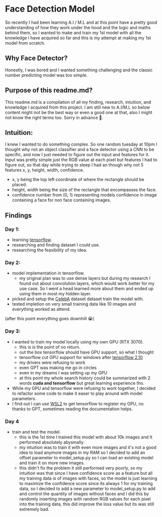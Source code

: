 # Face Detection Model

So recently I had been learning A.I / M.L and at this point have a pretty good understanding of how they work under the hood and the logic and maths behind them, so I wanted to make and train my 1st model with all the knowledge I have acquired so far and this is my attempt at making my 1st model from scratch.

## Why Face Detector?

Honestly, I was bored and I wanted something challenging and the classic number predicting model was too simple.

## Purpose of this readme.md?

This readme.md is a compilation of all my finding, research, intuition, and knowledge I acquired from this project. I am still new to A.I/M.L so below content might not be the best way or even a good one at that, also I might not know the right terms too. Sorry in advance 🙏.

## Intuition:

I knew I wanted to do something complex. So one random tuesday at 10pm I thought why not an object classifier and a face detector using a CNN to be specific, and now I just needed to figure out the input and features for it. Input was pretty simple just the RGB value at each pixel but features I had to figure out, so that day while trying to sleep I had an though why not 5 features x, y, height, width, confidence.

- x, y being the top left coordinate of where the rectangle should be placed.
- height, width being the size of the rectangle that encompasses the face.
- confidence number from (0, 1) representing models confidence in image containing a face for non face containing images.

## Findings

### Day 1:
- learning [tensorflow](https://www.tensorflow.org/).
- researching and finding dataset I could use.
- researching the feasibility of my idea. 

### Day 2:
- model implementation in tensorflow.
    - my original plan was to use dense layers but during my research I found out about convolution layers, which would work better for my use case. So I went a head learned more about them and ended up using them in most my hidden layer.
- picked and setup the [CelebA](https://mmlab.ie.cuhk.edu.hk/projects/CelebA.html) dataset dataset train the model with.
- tested impletion on very small training data like 10 images and everything worked as attend.

(after this point everything goes downhill 😭)

### Day 3:
- I wanted to train my model locally using my own GPU (RTX 3070).
    - this is is the point of no return.
    - out the box tensorflow should have GPU support, so what I thought
    - tensorflow cut GPU support for windows after [tensorflow 2.10](https://www.tensorflow.org/install/pip#windows-native)
    - my drivers were refusing to work
    - even GPT was making me go in circles
    - even in my dreams I was setting up my GPU
    - at this point my whole search history could be summarized with 2 words <b>cuda and tensorflow</b> but great learning experience tho.
- While my GPU and tensorflow were refusing to work together, I decided to refactor some code to make it easer to play around with model parameters.
- I find out I can use [WSL2](https://www.tensorflow.org/install/pip#windows-wsl2) to get tensorflow to register my GPU, no thanks to GPT, sometimes reading the documentation helps.

### Day 4
- train and test the model.
    - this is the 1st time I trained this model with about 10k images and It performed absolutely abysmally.
    - my intuition was to train it with even more images and it's not a good idea to load anymore images in my RAM so I decided to add an offset parameter to model_setup.py so I can load an existing model and train it on more new images.
    - this didn't fix the problem it still performed very poorly, so my intuition was that since I have confidence score as a feature but all my training data is of images with faces, so the model is just learning to maximize the confidence score since its always 1 for my training data, so I decided to add a new parameter to model_setup.py to add and control the quantity of images without faces and I did this by randomly inserting images with random RGB values for each pixel into the training data, this did improve the loss value but its was still extremely bad.

    